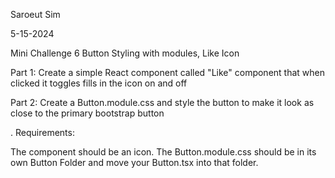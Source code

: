 Saroeut Sim

5-15-2024

Mini Challenge 6 Button Styling with modules, Like Icon

Part 1: Create a simple React component called "Like"  component that when clicked it toggles fills in the icon on and off 

Part 2: Create a Button.module.css and style the button to make it look as close to the primary bootstrap button 

. Requirements:

The component should be an icon.
The Button.module.css should be in its own Button Folder and move your Button.tsx into that folder.
